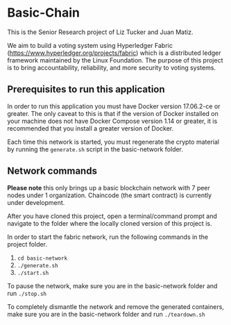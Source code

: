 # Basic-Chain

This is the Senior Research project of Liz Tucker and Juan Matiz. 

We aim to build a voting system using Hyperledger Fabric (https://www.hyperledger.org/projects/fabric) 
which is a distributed ledger framework maintained by the Linux Foundation. The purpose of this project is to bring accountability, reliability, and more security to voting systems. 

## Prerequisites to run this application

In order to run this application you must have Docker version 17.06.2-ce or greater.
The only caveat to this is that if the version of Docker installed on your machine does not 
have Docker Compose version 1.14 or greater, it is recommended that you install a greater version of Docker.

Each time this network is started, you must regenerate the crypto material by running the `generate.sh` script in the basic-network folder.

## Network commands

**Please note** this only brings up a basic blockchain network with 7 peer nodes under 1 organization. Chaincode (the smart contract) is currently under development. 

After you have cloned this project, open a terminal/command prompt and navigate to the folder where the locally cloned version of this project is.

In order to start the fabric network, run the following commands in the project folder.

1. `cd basic-network`
2. `./generate.sh`
3. `./start.sh`

To pause the network, make sure you are in the basic-network folder and run `./stop.sh`

To completely dismantle the network and remove the generated containers, make sure you are in the basic-network folder and run `./teardown.sh`